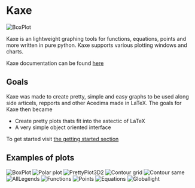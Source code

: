 
# Kaxe

![BoxPlot](logo.png)

Kaxe is an lightweight graphing tools for functions, equations, points and more written in pure python. Kaxe supports various plotting windows and charts.

Kaxe documentation can be found [here](https://kaxe.readthedocs.io/en/latest/)

## Goals

Kaxe was made to create pretty, simple and easy graphs to be used along side articels, repports and other Acedima made in LaTeX. The goals for Kaxe then became

* Create pretty plots thats fit into the astectic of LaTeX
* A very simple object oriented interface

To get started visit [the getting started section](https://kaxe.readthedocs.io/en/latest/pages/start.html)


## Examples of plots
![BoxPlot](tests/images/boxed.png)
![Polar plot](tests/images/polar.png)
![PrettyPlot3D2](tests/images/3d-function-pretty-2.png)
![Contour grid](tests/images/contourgrid.png)
![Contour same](tests/images/contour3d.png)
![AllLegends](tests/images/vectorimagearrow3d.png)
![Functions](tests/images/function.png)
![Points](tests/images/labels.png)
![Equations](tests/images/equation.png)
![Globallight](tests/images/lightfunction3d.png)
